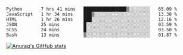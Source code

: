 <!--START_SECTION:waka-->

```text
Python       7 hrs 41 mins   ████████████████▒░░░░░░░░   65.09 %
JavaScript   1 hr 34 mins    ███▒░░░░░░░░░░░░░░░░░░░░░   13.38 %
HTML         1 hr 26 mins    ███░░░░░░░░░░░░░░░░░░░░░░   12.16 %
JSON         25 mins         █░░░░░░░░░░░░░░░░░░░░░░░░   03.59 %
SCSS         24 mins         █░░░░░░░░░░░░░░░░░░░░░░░░   03.50 %
Bash         13 mins         ▒░░░░░░░░░░░░░░░░░░░░░░░░   01.87 %
```

<!--END_SECTION:waka-->

[![Anurag's GitHub stats](https://github-readme-stats.vercel.app/api?username=FelipeRistow&count_private=true&theme=synthwave)](https://github.com/anuraghazra/github-readme-stats)
